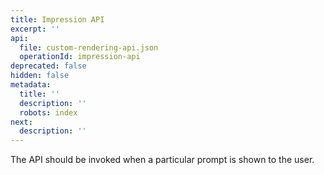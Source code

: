 ```yaml
---
title: Impression API
excerpt: ''
api:
  file: custom-rendering-api.json
  operationId: impression-api
deprecated: false
hidden: false
metadata:
  title: ''
  description: ''
  robots: index
next:
  description: ''
---
```

The API should be invoked when a particular prompt is shown to the user.
